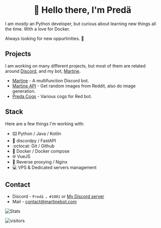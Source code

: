 <h1 align="center">👋 Hello there, I'm Predä</h1>

I am _mostly_ an Python developer, but curious about learning new things all the time. With a love for Docker.

Always looking for new oppurtinities. 👀

## Projects

I am working on many different projects, but most of them are related around [Discord](https://discord.com), and my bot, [Martine](https://martinebot.com).

- [Martine](https://martinebot.com) - A multifunction Discord bot.
- [Martine API](https://api.martinebot.com) - Get random images from Reddit, also do image generation.
- [Preda Cogs](https://github.com/PredaaA/predacogs) - Various cogs for Red bot.

## Stack

Here are a few things I'm working with:

- ⌨️ Python / Java / Kotlin
- 🐍 discordpy / FastAPI
- :octocat: Git / Github
- 🐳 Docker / Docker compose
- 🌐 VueJS
- 📡 Reverse proxying / Nginx
- 💻 VPS & Dedicated servers management

## Contact

- Discord - `Predä 。#1001` or [My Discord server](https://discord.gg/R6puN8Z)
- Mail - contact@martinebot.com

![Stats](https://github-readme-stats.vercel.app/api?username=PredaaA&show_icons=true&count_private=true&theme=synthwave)

![visitors](https://visitor-badge.glitch.me/badge?page_id=PredaaA/PredaaA)
